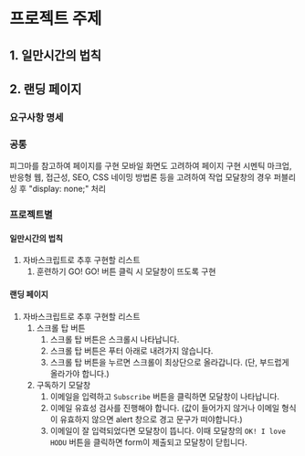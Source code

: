 # 프로젝트 주제

## 1. 일만시간의 법칙

## 2. 랜딩 페이지

### 요구사항 명세

### 공통

피그마를 참고하여 페이지를 구현
모바일 화면도 고려하여 페이지 구현
시멘틱 마크업, 반응형 웹, 접근성, SEO, CSS 네이밍 방법론 등을 고려하여 작업
모달창의 경우 퍼블리싱 후 "display: none;" 처리

### 프로젝트별

#### 일만시간의 법칙

1. 자바스크립트로 추후 구현할 리스트
   1. 훈련하기 GO! GO! 버튼 클릭 시 모달창이 뜨도록 구현

#### 랜딩 페이지

1. 자바스크립트로 추후 구현할 리스트
   1. 스크롤 탑 버튼
      1. 스크롤 탑 버튼은 스크롤시 나타납니다.
      2. 스크롤 탑 버튼은 푸터 아래로 내려가지 않습니다.
      3. 스크롤 탑 버튼을 누르면 스크롤이 최상단으로 올라갑니다. (단, 부드럽게 올라가야 합니다.)
   2. 구독하기 모달창
      1. 이메일을 입력하고 `Subscribe` 버튼을 클릭하면 모달창이 나타납니다.
      2. 이메일 유효성 검사를 진행해야 합니다. (값이 들어가지 않거나 이메일 형식이 유효하지 않으면 alert 창으로 경고 문구가 떠야합니다.)
      3. 이메일이 잘 입력되었다면 모달창이 뜹니다. 이때 모달창의 `OK! I love HODU` 버튼을 클릭하면 form이 제출되고 모달창이 닫힙니다.
